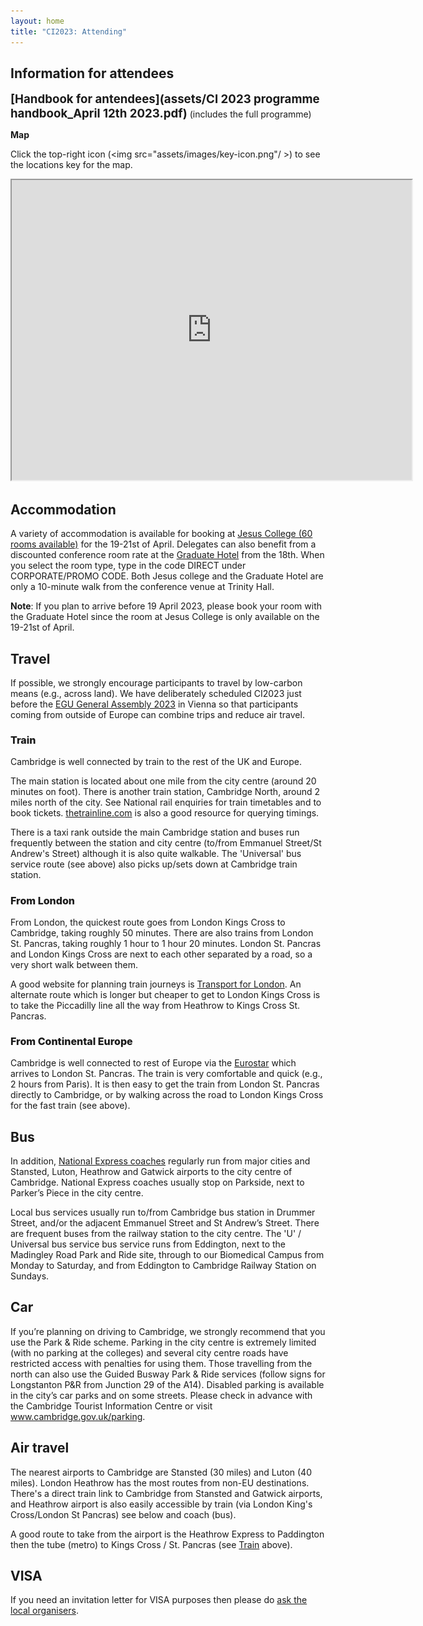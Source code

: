 ```yaml
---
layout: home
title: "CI2023: Attending"
---
```


<style>
  h3 {
    font-size: 12pt;
    font-weight: 800;
  }
 </style>

## Information for attendees

<span style='font-size:14pt;'>__[Handbook for antendees](assets/CI 2023 programme handbook_April 12th 2023.pdf)__</span> (includes the full programme)

__Map__

Click the top-right icon (<img src="assets/images/key-icon.png"/ >) to see the locations key for the map.

<iframe src="https://www.google.com/maps/d/embed?mid=1cc1vp7NBe401YdnpKcpLBvdL1TZY70Q&ehbc=2E312F" width="640" height="480"></iframe>

<br />

## Accommodation

A variety of accommodation is available for booking at [Jesus College (60 rooms available)](https://www.universityrooms.com/en-GB/eventcode?ec=CICAPR23&vid=jesuscambridge) for the 19-21st of April.
Delegates can also benefit from a discounted conference room rate at the [Graduate Hotel](https://www.graduatehotels.com/cambridge/) from the 18th.
When you select the room type, type in the code DIRECT under CORPORATE/PROMO CODE. Both Jesus college and the Graduate Hotel are only a 10-minute
walk from the conference venue at Trinity Hall.

**Note**: If you plan to arrive before 19 April 2023, please book your room with the Graduate Hotel since the room at Jesus College is only available
on the 19-21st of April.

## Travel

If possible, we strongly encourage participants to travel by low-carbon means (e.g., across land). We have deliberately scheduled CI2023 just before the [EGU General Assembly 2023](https://egu23.eu/) in Vienna so that participants coming from outside of Europe can combine trips and reduce air travel.

### Train

Cambridge is well connected by train to the rest of the UK and Europe.

The main station is located about one mile from the city centre (around 20 minutes on foot). There is another train station, Cambridge North, around 2 miles north of the city. See National rail enquiries for train timetables and to book tickets. [thetrainline.com](http://thetrainline.com) is also a good resource for querying timings.

There is a taxi rank outside the main Cambridge station and buses run frequently between the station and city centre (to/from Emmanuel Street/St Andrew's Street) although it is also quite walkable. The 'Universal' bus service route (see above) also picks up/sets down at Cambridge train station.

### From London

From London, the quickest route goes from London Kings Cross to Cambridge, taking roughly 50 minutes. There are also trains from London St. Pancras, taking roughly 1 hour to 1 hour 20 minutes. London St. Pancras and London Kings Cross are next to each other separated by a road, so a very short walk between them.

A good website for planning train journeys is [Transport for London](https://tfl.gov.uk/plan-a-journey/). An alternate route which is longer but cheaper to get to London Kings Cross is to take the Piccadilly line all the way from Heathrow to Kings Cross St. Pancras.

### From Continental Europe

Cambridge is well connected to rest of Europe via the [Eurostar](https://www.eurostar.com/uk-en) which arrives to London St. Pancras. The train is very comfortable and quick (e.g., 2 hours from Paris). It is then easy to get the train from London St. Pancras directly to Cambridge, or by walking across the road to London Kings Cross for the fast train (see above).


## Bus

In addition, [National Express coaches](https://www.nationalexpress.com/en) regularly run from major cities and Stansted, Luton, Heathrow and Gatwick airports to the city centre of Cambridge. National Express coaches usually stop on Parkside, next to Parker’s Piece in the city centre.

Local bus services usually run to/from Cambridge bus station in Drummer Street, and/or the adjacent Emmanuel Street and St Andrew’s Street. There are frequent buses from the railway station to the city centre.
The 'U' / Universal bus service bus service runs from Eddington, next to the Madingley Road Park and Ride site, through to our Biomedical Campus from Monday to Saturday, and from Eddington to Cambridge Railway Station on Sundays.

## Car

If you’re planning on driving to Cambridge, we strongly recommend that you use the Park & Ride scheme. Parking in the city centre is extremely limited (with no parking at the colleges) and several city centre roads have restricted access with penalties for using them.
Those travelling from the north can also use the Guided Busway Park & Ride services (follow signs for Longstanton P&R from Junction 29 of the A14).
Disabled parking is available in the city’s car parks and on some streets. Please check in advance with the Cambridge Tourist Information Centre or visit www.cambridge.gov.uk/parking.

## Air travel

The nearest airports to Cambridge are Stansted (30 miles) and Luton (40 miles). London Heathrow has the most routes from non-EU destinations. There's a direct train link to Cambridge from Stansted and Gatwick airports, and Heathrow airport is also easily accessible by train (via London King's Cross/London St Pancras) see below and coach (bus).

A good route to take from the airport is the Heathrow Express to Paddington then the tube (metro) to Kings Cross / St. Pancras
(see [Train](#Train) above).

## VISA

If you need an invitation letter for VISA purposes then please do [ask the local organisers](mailto:iccs@maths.cam.ac.uk).

